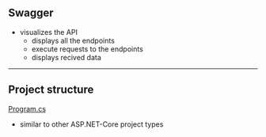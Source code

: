 
## Swagger

- visualizes the API
	- displays all the endpoints
	- execute requests to the endpoints
	- displays recived data

***

## Project structure

<ins>Program.cs</ins>
- similar to other ASP.NET-Core project types